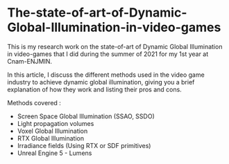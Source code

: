 # The-state-of-art-of-Dynamic-Global-Illumination-in-video-games
This is my research work on the state-of-art of Dynamic Global Illumination in video-games that I did during the summer of 2021 for my 1st year at Cnam-ENJMIN.

In this article, I discuss the different methods used in the video game industry to achieve dynamic global illumination, giving you a brief explanation of how they work and listing their pros and cons.

Methods covered :

- Screen Space Global Illumination (SSAO, SSDO)
- Light propagation volumes
- Voxel Global Illumination
- RTX Global Illumination
- Irradiance fields (Using RTX or SDF primitives)
- Unreal Engine 5 - Lumens 

